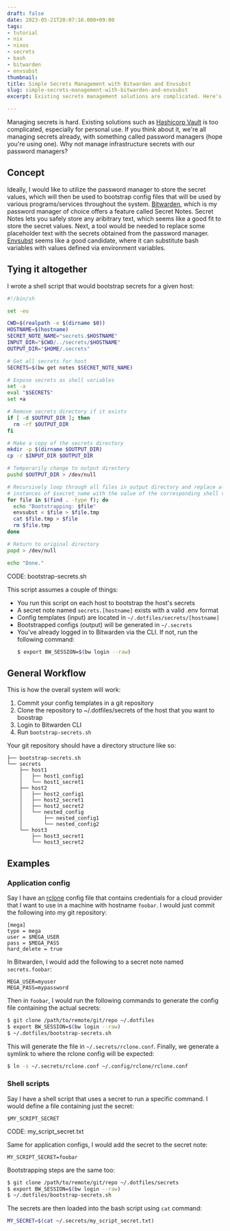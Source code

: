 ```yaml
---
draft: false
date: 2023-05-21T20:07:16.000+09:00
tags:
- tutorial
- nix
- nixos
- secrets
- bash
- bitwarden
- envsubst
thumbnail:
title: Simple Secrets Management with Bitwarden and Envsubst
slug: simple-secrets-management-with-bitwarden-and-envsubst
excerpt: Existing secrets management solutions are complicated. Here's a simple one.

---
```


Managing secrets is hard. Existing solutions such as [Hashicorp Vault](https://www.hashicorp.com/products/vault) is too complicated, especially for personal use. If you think about it, we're all managing secrets already, with something called password managers (hope you're using one). Why not manage infrastructure secrets with our password managers?

## Concept

Ideally, I would like to utilize the password manager to store the secret values, which will then be used to bootstrap config files that will be used by various programs/services throughout the system. [Bitwarden](https://bitwarden.com/), which is my password manager of choice offers a feature called Secret Notes. Secret Notes lets you safely store any aribitrary text, which seems like a good fit to store the secret values. Next, a tool would be needed to replace some placeholder text with the secrets obtained from the password manager. [Envsubst](https://linuxhandbook.com/envsubst-command/) seems like a good candidate, where it can substitute bash variables with values defined via environment variables.

## Tying it altogether

I wrote a shell script that would bootstrap secrets for a given host:

```sh
#!/bin/sh

set -eu

CWD=$(realpath -e $(dirname $0))
HOSTNAME=$(hostname)
SECRET_NOTE_NAME="secrets.$HOSTNAME"
INPUT_DIR="$CWD/../secrets/$HOSTNAME"
OUTPUT_DIR="$HOME/.secrets"

# Get all secrets for host
SECRETS=$(bw get notes $SECRET_NOTE_NAME)

# Expose secrets as shell variables
set -a
eval "$SECRETS"
set +a

# Remove secrets directory if it exists
if [ -d $OUTPUT_DIR ]; then
  rm -rf $OUTPUT_DIR
fi

# Make a copy of the secrets directory
mkdir -p $(dirname $OUTPUT_DIR)
cp -r $INPUT_DIR $OUTPUT_DIR

# Temporarily change to output directory
pushd $OUTPUT_DIR > /dev/null

# Recursively loop through all files in output directory and replace all
# instances of $secret_name with the value of the corresponding shell variable
for file in $(find . -type f); do
  echo "Bootstrapping: $file"
  envsubst < $file > $file.tmp
  cat $file.tmp > $file
  rm $file.tmp
done

# Return to original directory
popd > /dev/null

echo "Done."
```
CODE: bootstrap-secrets.sh

This script assumes a couple of things:

- You run this script on each host to bootstrap the host's secrets
- A secret note named `secrets.[hostname]` exists with a valid .env format
- Config templates (input) are located in `~/.dotfiles/secrets/[hostname]`
- Bootstrapped configs (output) will be generated in `~/.secrets`
- You've already logged in to Bitwarden via the CLI. If not, run the following command:
  ```bash
  $ export BW_SESSION=$(bw login --raw)
  ```

## General Workflow

This is how the overall system will work:

1. Commit your config templates in a git repository
2. Clone the repository to ~/.dotfiles/secrets of the host that you want to boostrap
3. Login to Bitwarden CLI
4. Run `bootstrap-secrets.sh`

Your git repository should have a directory structure like so:

```
├── bootstrap-secrets.sh
└── secrets
    ├── host1
    │   ├── host1_config1
    │   └── host1_secret1
    ├── host2
    │   ├── host2_config1
    │   ├── host2_secret1
    │   ├── host2_secret2
    │   └── nested_config
    │       ├── nested_config1
    │       └── nested_config2
    └── host3
        ├── host3_secret1
        └── host3_secret2
```

## Examples

### Application config

Say I have an [rclone](https://rclone.org/) config file that contains credentials for a cloud provider that I want to use in a machine with hostname `foobar`. I would just commit the following into my git repository:

```
[mega]
type = mega
user = $MEGA_USER
pass = $MEGA_PASS
hard_delete = true
```

In Bitwarden, I would add the following to a secret note named `secrets.foobar`:

```
MEGA_USER=myuser
MEGA_PASS=mypassword
```

Then in `foobar`, I would run the following commands to generate the config file containing the actual secrets:

```bash
$ git clone /path/to/remote/git/repo ~/.dotfiles
$ export BW_SESSION=$(bw login --raw)
$ ~/.dotfiles/bootstrap-secrets.sh
```

This will generate the file in `~/.secrets/rclone.conf`. Finally, we generate a symlink to where the rclone config will be expected:

```bash
$ ln -s ~/.secrets/rclone.conf ~/.config/rclone/rclone.conf
```

### Shell scripts

Say I have a shell script that uses a secret to run a specific command. I would define a file containing just the secret:

```
$MY_SCRIPT_SECRET
```
CODE: my_script_secret.txt

Same for application configs, I would add the secret to the secret note:

```
MY_SCRIPT_SECRET=foobar
```

Bootstrapping steps are the same too:

```bash
$ git clone /path/to/remote/git/repo ~/.dotfiles/secrets
$ export BW_SESSION=$(bw login --raw)
$ ~/.dotfiles/bootstrap-secrets.sh
```

The secrets are then loaded into the bash script using `cat` command:

```bash
MY_SECRET=$(cat ~/.secrets/my_script_secret.txt)
```
